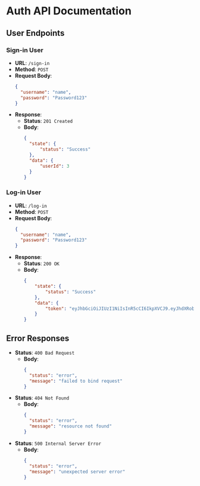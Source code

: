 # Auth API Documentation

## User Endpoints

### Sign-in User
- **URL**: `/sign-in`
- **Method**: `POST`
- **Request Body**:
  ```json
  {
    "username": "name",
    "password": "Password123"
  }
  ```
- **Response**:
  - **Status**: `201 Created`
  - **Body**:
    ```json
    {
      "state": {
          "status": "Success"
      },
      "data": {
          "userId": 3
      }
    }
    ```

### Log-in User
- **URL**: `/log-in`
- **Method**: `POST`
- **Request Body**:
  ```json
  {
    "username": "name",
    "password": "Password123"
  }
  ```
- **Response**:
  - **Status**: `200 OK`
  - **Body**:
    ```json
    {
        "state": {
            "status": "Success"
        },
        "data": {
            "token": "eyJhbGciOiJIUzI1NiIsInR5cCI6IkpXVCJ9.eyJhdXRob3JpemVkIjp0cnVlLCJleHAiOjE3NDE4ODYxNDgsInVzZXJJZCI6OH0.qQ8BK4qA0UtXYZ4L-f5QDJBYaU-Tvm2Iq-xbnxXnVdQ"
        }
    }
    ```

## Error Responses
- **Status**: `400 Bad Request`
  - **Body**:
    ```json
    {
      "status": "error",
      "message": "failed to bind request"
    }
    ```
- **Status**: `404 Not Found`
  - **Body**:
    ```json
    {
      "status": "error",
      "message": "resource not found"
    }
    ```
- **Status**: `500 Internal Server Error`
  - **Body**:
    ```json
    {
      "status": "error",
      "message": "unexpected server error"
    }
    ```